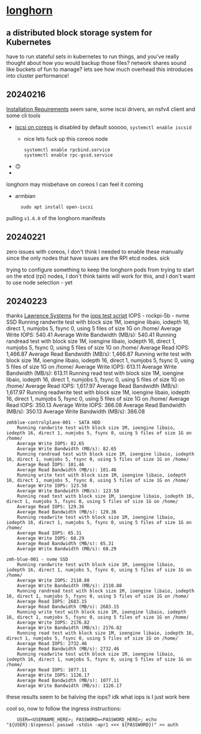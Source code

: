 # [longhorn](https://longhorn.io/docs/1.6.0/deploy/install/#installing-open-iscsi)
## a distributed block storage system for Kubernetes

have to run stateful sets in kubernetes to run things, and you've really thought about how you would backup those files? network shares sound like buckets of fun to manage? lets see how much overhead this introduces into cluster performance!

## 20240216

[Installation Requirements](https://longhorn.io/docs/1.6.0/deploy/install/#installation-requirements) seem sane, some iscsi drivers, an nsfv4 client and some cli tools

- [iscsi on coreos](https://github.com/coreos/docs/blob/master/os/iscsi.md) is disabled by default sooooo, `systemctl enable iscsid`
  - nice lets fuck up this coreos node 
        
        systemctl enable rpcbind.service 
        systemctl enable rpc-gssd.service
        
- 🙃
- 

longhorn may misbehave on coreos I can feel it coming

- armbian
        
        sudo apt install open-iscsi

pulling `v1.6.0` of the longhorn manifests 

## 20240221

zero issues with coreos, I don't think I needed to enable these manually since the only nodes that have issues are the RPI etcd nodes. sick

trying to configure something to keep the longhorn pods from trying to start on the etcd (rpi) nodes, I don't think taints will work for this, and I don't want to use node selection - yet

## 20240223

thanks [Lawrence Systems](https://www.youtube.com/channel/UCHkYOD-3fZbuGhwsADBd9ZQ) for the [iops test script](https://forums.lawrencesystems.com/t/fio-bash-script-for-linux-storage-testing/19374)
IOPS - 
    rockpi-5b - nvme SSD
        Running randwrite test with block size 1M, ioengine libaio, iodepth 16, direct 1, numjobs 5, fsync 0, using 5 files of size 1G on /home/
        Average Write IOPS: 540.41
        Average Write Bandwidth (MB/s): 540.41
        Running randread test with block size 1M, ioengine libaio, iodepth 16, direct 1, numjobs 5, fsync 0, using 5 files of size 1G on /home/
        Average Read IOPS: 1,466.87
        Average Read Bandwidth (MB/s): 1,466.87
        Running write test with block size 1M, ioengine libaio, iodepth 16, direct 1, numjobs 5, fsync 0, using 5 files of size 1G on /home/
        Average Write IOPS: 613.11
        Average Write Bandwidth (MB/s): 613.11
        Running read test with block size 1M, ioengine libaio, iodepth 16, direct 1, numjobs 5, fsync 0, using 5 files of size 1G on /home/
        Average Read IOPS: 1,617.97
        Average Read Bandwidth (MB/s): 1,617.97
        Running readwrite test with block size 1M, ioengine libaio, iodepth 16, direct 1, numjobs 5, fsync 0, using 5 files of size 1G on /home/
        Average Read IOPS: 350.13
        Average Write IOPS: 366.08
        Average Read Bandwidth (MB/s): 350.13
        Average Write Bandwidth (MB/s): 366.08

    zmhblue-controlplane-001 - SATA HDD
        Running randwrite test with block size 1M, ioengine libaio, iodepth 16, direct 1, numjobs 5, fsync 0, using 5 files of size 1G on /home/
        Average Write IOPS: 82.65
        Average Write Bandwidth (MB/s): 82.65
        Running randread test with block size 1M, ioengine libaio, iodepth 16, direct 1, numjobs 5, fsync 0, using 5 files of size 1G on /home/
        Average Read IOPS: 101.46
        Average Read Bandwidth (MB/s): 101.46
        Running write test with block size 1M, ioengine libaio, iodepth 16, direct 1, numjobs 5, fsync 0, using 5 files of size 1G on /home/
        Average Write IOPS: 123.58
        Average Write Bandwidth (MB/s): 123.58
        Running read test with block size 1M, ioengine libaio, iodepth 16, direct 1, numjobs 5, fsync 0, using 5 files of size 1G on /home/
        Average Read IOPS: 129.36
        Average Read Bandwidth (MB/s): 129.36
        Running readwrite test with block size 1M, ioengine libaio, iodepth 16, direct 1, numjobs 5, fsync 0, using 5 files of size 1G on /home/
        Average Read IOPS: 65.31
        Average Write IOPS: 68.29
        Average Read Bandwidth (MB/s): 65.31
        Average Write Bandwidth (MB/s): 68.29

    zmh-blue-001 - nvme SSD
        Running randwrite test with block size 1M, ioengine libaio, iodepth 16, direct 1, numjobs 5, fsync 0, using 5 files of size 1G on /home/
        Average Write IOPS: 2110.88
        Average Write Bandwidth (MB/s): 2110.88
        Running randread test with block size 1M, ioengine libaio, iodepth 16, direct 1, numjobs 5, fsync 0, using 5 files of size 1G on /home/
        Average Read IOPS: 2683.15
        Average Read Bandwidth (MB/s): 2683.15
        Running write test with block size 1M, ioengine libaio, iodepth 16, direct 1, numjobs 5, fsync 0, using 5 files of size 1G on /home/
        Average Write IOPS: 2176.82
        Average Write Bandwidth (MB/s): 2176.82
        Running read test with block size 1M, ioengine libaio, iodepth 16, direct 1, numjobs 5, fsync 0, using 5 files of size 1G on /home/
        Average Read IOPS: 2732.46
        Average Read Bandwidth (MB/s): 2732.46
        Running readwrite test with block size 1M, ioengine libaio, iodepth 16, direct 1, numjobs 5, fsync 0, using 5 files of size 1G on /home/
        Average Read IOPS: 1077.11
        Average Write IOPS: 1126.17
        Average Read Bandwidth (MB/s): 1077.11
        Average Write Bandwidth (MB/s): 1126.17

these results seem to be halving the iops? idk what iops is I just work here

cool so, now to follow the ingress instructions:

        USER=<USERNAME_HERE>; PASSWORD=<PASSWORD_HERE>; echo "${USER}:$(openssl passwd -stdin -apr1 <<< ${PASSWORD})" >> auth